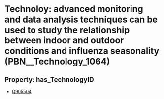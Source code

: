 # Technoloy: __advanced monitoring and data analysis techniques can be used to study the relationship between indoor and outdoor conditions and influenza seasonality__ (PBN__Technology_1064)

## Property: has_TechnologyID

* [Q905504](Q905504)


